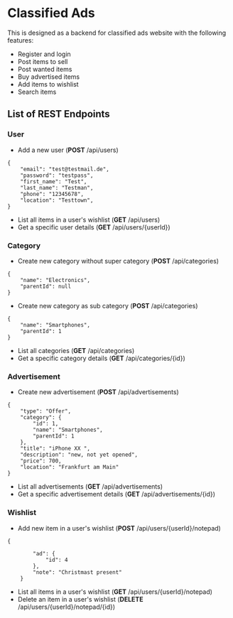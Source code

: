 # Classified Ads
This is designed as a backend for classified ads website with the following features:
* Register and login
* Post items to sell 
* Post wanted items
* Buy advertised items 
* Add items to wishlist
* Search items


## List of REST Endpoints
### User
- Add a new user (**POST** /api/users)
```
{
    "email": "test@testmail.de",
    "password": "testpass",
    "first_name": "Test",
    "last_name": "Testman",
    "phone": "12345678",
    "location": "Testtown",
}
```
- List all items in a user's wishlist (**GET** /api/users)
- Get a specific user details (**GET** /api/users/{userId})

### Category
- Create new category without super category (**POST** /api/categories)
```
{
    "name": "Electronics",
    "parentId": null
}
```
- Create new category as sub category (**POST** /api/categories)
```
{
    "name": "Smartphones",
    "parentId": 1
}
```
- List all categories (**GET** /api/categories)
- Get a specific category details (**GET** /api/categories/{id})

### Advertisement
- Create new advertisement (**POST** /api/advertisements)
```
{
    "type": "Offer",
    "category": {
        "id": 1,
        "name": "Smartphones",
        "parentId": 1
    },
    "title": "iPhone XX ",
    "description": "new, not yet opened",
    "price": 700,
    "location": "Frankfurt am Main"
}
```
- List all advertisements (**GET** /api/advertisements)
- Get a specific advertisement details (**GET** /api/advertisements/{id})

### Wishlist
- Add new item in a user's wishlist (**POST** /api/users/{userId}/notepad)
```
{
      
        "ad": {
            "id": 4
        },
        "note": "Christmast present"
    }
```
- List all items in a user's wishlist (**GET** /api/users/{userId}/notepad)
- Delete an item in a user's wishlist (**DELETE** /api/users/{userId}/notepad/{id})


